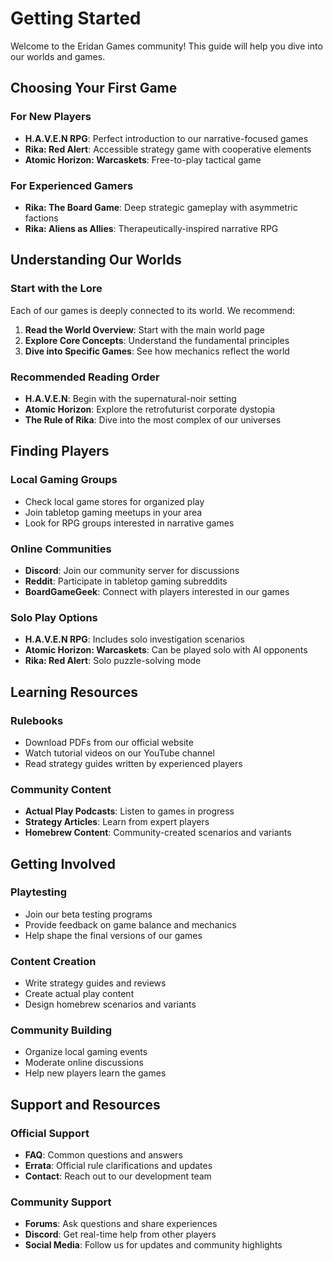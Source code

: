 # Getting Started

Welcome to the Eridan Games community! This guide will help you dive into our worlds and games.

## Choosing Your First Game

### For New Players
- **H.A.V.E.N RPG**: Perfect introduction to our narrative-focused games
- **Rika: Red Alert**: Accessible strategy game with cooperative elements
- **Atomic Horizon: Warcaskets**: Free-to-play tactical game

### For Experienced Gamers
- **Rika: The Board Game**: Deep strategic gameplay with asymmetric factions
- **Rika: Aliens as Allies**: Therapeutically-inspired narrative RPG

## Understanding Our Worlds

### Start with the Lore
Each of our games is deeply connected to its world. We recommend:

1. **Read the World Overview**: Start with the main world page
2. **Explore Core Concepts**: Understand the fundamental principles
3. **Dive into Specific Games**: See how mechanics reflect the world

### Recommended Reading Order
- **H.A.V.E.N**: Begin with the supernatural-noir setting
- **Atomic Horizon**: Explore the retrofuturist corporate dystopia  
- **The Rule of Rika**: Dive into the most complex of our universes

## Finding Players

### Local Gaming Groups
- Check local game stores for organized play
- Join tabletop gaming meetups in your area
- Look for RPG groups interested in narrative games

### Online Communities
- **Discord**: Join our community server for discussions
- **Reddit**: Participate in tabletop gaming subreddits
- **BoardGameGeek**: Connect with players interested in our games

### Solo Play Options
- **H.A.V.E.N RPG**: Includes solo investigation scenarios
- **Atomic Horizon: Warcaskets**: Can be played solo with AI opponents
- **Rika: Red Alert**: Solo puzzle-solving mode

## Learning Resources

### Rulebooks
- Download PDFs from our official website
- Watch tutorial videos on our YouTube channel
- Read strategy guides written by experienced players

### Community Content
- **Actual Play Podcasts**: Listen to games in progress
- **Strategy Articles**: Learn from expert players
- **Homebrew Content**: Community-created scenarios and variants

## Getting Involved

### Playtesting
- Join our beta testing programs
- Provide feedback on game balance and mechanics
- Help shape the final versions of our games

### Content Creation
- Write strategy guides and reviews
- Create actual play content
- Design homebrew scenarios and variants

### Community Building
- Organize local gaming events
- Moderate online discussions
- Help new players learn the games

## Support and Resources

### Official Support
- **FAQ**: Common questions and answers
- **Errata**: Official rule clarifications and updates
- **Contact**: Reach out to our development team

### Community Support
- **Forums**: Ask questions and share experiences
- **Discord**: Get real-time help from other players
- **Social Media**: Follow us for updates and community highlights
